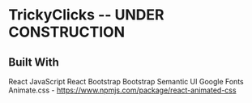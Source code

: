 # TrickyClicks -- UNDER CONSTRUCTION

## Built With

React
JavaScript
React Bootstrap
Bootstrap
Semantic UI
Google Fonts
Animate.css - https://www.npmjs.com/package/react-animated-css